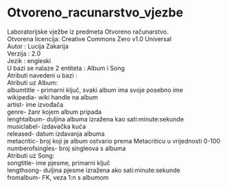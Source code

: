 # Otvoreno_racunarstvo_vjezbe
Laboratorijske vježbe iz predmeta Otvoreno računarstvo.  
Otvorena licencija: Creative Commons Zero v1.0 Universal  
Autor : Lucija Zakarija  
Verzija : 2.0  
Jezik : engleski  
U bazi se nalaze 2 entiteta : Album i Song  
Atributi navedeni u bazi :  
Atributi uz Album:  
albumtitle - primarni ključ, svaki album ima svoje posebno ime    
wikipedia- wiki handle na album    
artist- ime izvođača    
genre- žanr kojem album pripada   
lenghtalbum- duljina albuma izražena kao sati:minute:sekunde  
musiclabel- izdavačka kuća   
released- datum izdavanja albuma  
metacritic- broj koji je album ostvario prema Metacriticu u vrijednosti 0-100  
numberofsingles- broj singleova s albuma  
Atributi uz Song:  
songtitle-  ime pjesme, primarni ključ  
lengthsong- duljina pjesme izražena ako sati:minute:sekunde    
fromalbum- FK, veza 1:n s albumom
